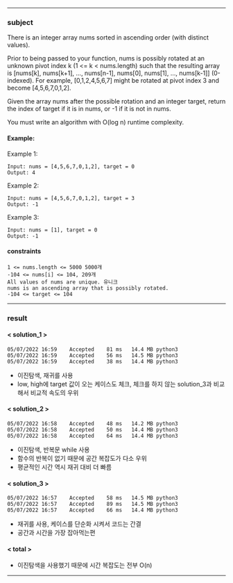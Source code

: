 ***

### subject

There is an integer array nums sorted in ascending order (with distinct values).

Prior to being passed to your function, nums is possibly rotated at an unknown pivot index k (1 <= k < nums.length) such that the resulting array is [nums[k], nums[k+1], ..., nums[n-1], nums[0], nums[1], ..., nums[k-1]] (0-indexed). For example, [0,1,2,4,5,6,7] might be rotated at pivot index 3 and become [4,5,6,7,0,1,2].

Given the array nums after the possible rotation and an integer target, return the index of target if it is in nums, or -1 if it is not in nums.

You must write an algorithm with O(log n) runtime complexity.

#### Example:

Example 1:
```
Input: nums = [4,5,6,7,0,1,2], target = 0
Output: 4
```

Example 2:
```
Input: nums = [4,5,6,7,0,1,2], target = 3
Output: -1
```

Example 3:
```
Input: nums = [1], target = 0
Output: -1
```
#### constraints
```
1 <= nums.length <= 5000 5000개
-104 <= nums[i] <= 104, 209개
All values of nums are unique. 유니크
nums is an ascending array that is possibly rotated.
-104 <= target <= 104
```

***

### result

#### < solution_1 >
```
05/07/2022 16:59	Accepted	81 ms	14.4 MB	python3
05/07/2022 16:59	Accepted	56 ms	14.5 MB	python3
05/07/2022 16:59	Accepted	38 ms	14.4 MB	python3
```
- 이진탐색, 재귀를 사용
- low, high에 target 값이 오는 케이스도 체크, 체크를 하지 않는 solution_3과 비교해서 비교적 속도의 우위


#### < solution_2 >
```
05/07/2022 16:58	Accepted	48 ms	14.2 MB	python3
05/07/2022 16:58	Accepted	50 ms	14.4 MB	python3
05/07/2022 16:58	Accepted	64 ms	14.4 MB	python3
```
- 이진탐색, 반복문 while 사용
- 함수의 반복이 없기 때문에 공간 복잡도가 다소 우위
- 평균적인 시간 역시 재귀 대비 더 빠름


#### < solution_3 >
```
05/07/2022 16:57	Accepted	58 ms	14.5 MB	python3
05/07/2022 16:57	Accepted	89 ms	14.5 MB	python3
05/07/2022 16:57	Accepted	66 ms	14.4 MB	python3
```
- 재귀를 사용, 케이스를 단순화 시켜서 코드는 간결
- 공간과 시간을 가장 잡아먹는편

#### < total >

- 이진탐색을 사용했기 때문에 시간 복잡도는 전부 O(n)

***
